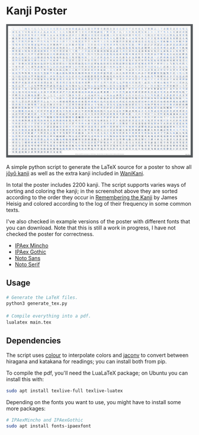 # Kanji Poster

![screenshot](screenshot.jpg)

A simple python script to generate the LaTeX source for a poster to show all [jōyō kanji](https://en.wikipedia.org/wiki/List_of_jōyō_kanji) as well as the extra kanji included in [WaniKani](https://www.wanikani.com).

In total the poster includes 2200 kanji. The script supports varies ways of sorting and coloring the kanji; in the screenshot above they are sorted according to the order they occur in [Remembering the Kanji](https://en.wikipedia.org/wiki/Remembering_the_Kanji_and_Remembering_the_Hanzi) by James Heisig and colored according to the log of their frequency in some common texts.

I've also checked in example versions of the poster with different fonts that you can download. Note that this is still a work in progress, I have not checked the poster for correctness.

- [IPAex Mincho](https://github.com/Mononofu/kanji_poster/blob/master/poster_mincho.pdf)
- [IPAex Gothic](https://github.com/Mononofu/kanji_poster/blob/master/poster_gothic.pdf)
- [Noto Sans](https://github.com/Mononofu/kanji_poster/blob/master/poster_noto_sans.pdf)
- [Noto Serif](https://github.com/Mononofu/kanji_poster/blob/master/poster_noto_serif.pdf)

## Usage

```bash
# Generate the LaTeX files.
python3 generate_tex.py

# Compile everything into a pdf.
lualatex main.tex
```

## Dependencies

The script uses [colour](https://pypi.org/project/colour/) to interpolate colors and [jaconv](https://pypi.org/project/jaconv/) to convert between hiragana and katakana for readings; you can install both from pip.

To compile the pdf, you'll need the LuaLaTeX package; on Ubuntu you can install this with:

```bash
sudo apt install texlive-full texlive-luatex
```

Depending on the fonts you want to use, you might have to install some more packages:


```bash
# IPAexMincho and IPAexGothic
sudo apt install fonts-ipaexfont
```
